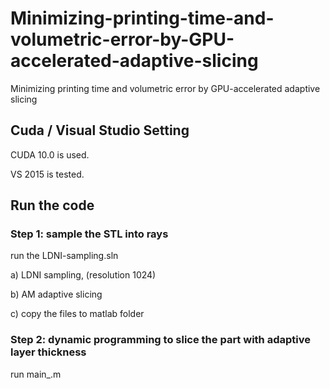 # Minimizing-printing-time-and-volumetric-error-by-GPU-accelerated-adaptive-slicing
Minimizing printing time and volumetric error by GPU-accelerated adaptive slicing

## Cuda / Visual Studio Setting

CUDA 10.0 is used.

VS 2015 is tested.

## Run the code
### Step 1: sample the STL into rays

run the LDNI-sampling.sln

a) LDNI sampling, (resolution 1024)

b) AM adaptive slicing

c) copy the files to matlab folder

### Step 2: dynamic programming to slice the part with adaptive layer thickness
run main_.m

